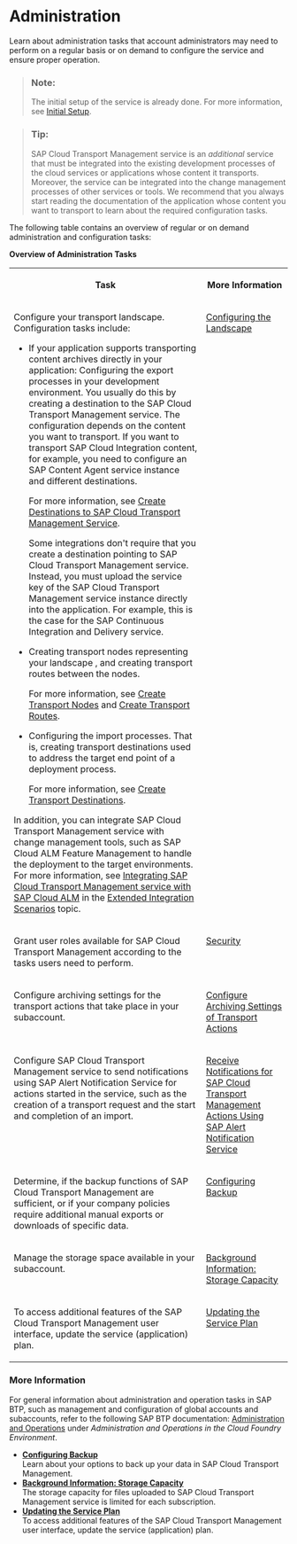 <!-- loio1fe30308fc554187a629469ec2ef01bc -->

# Administration

Learn about administration tasks that account administrators may need to perform on a regular basis or on demand to configure the service and ensure proper operation.

> ### Note:  
> The initial setup of the service is already done. For more information, see [Initial Setup](../10-initial-setup/initial-setup-66fd728.md).

> ### Tip:  
> SAP Cloud Transport Management service is an *additional* service that must be integrated into the existing development processes of the cloud services or applications whose content it transports. Moreover, the service can be integrated into the change management processes of other services or tools. We recommend that you always start reading the documentation of the application whose content you want to transport to learn about the required configuration tasks.

The following table contains an overview of regular or on demand administration and configuration tasks:

**Overview of Administration Tasks**


<table>
<tr>
<th valign="top" colspan="2">

Task

</th>
<th valign="top">

More Information

</th>
</tr>
<tr>
<td valign="top" colspan="2">

Configure your transport landscape. Configuration tasks include:

-   If your application supports transporting content archives directly in your application: Configuring the export processes in your development environment. You usually do this by creating a destination to the SAP Cloud Transport Management service. The configuration depends on the content you want to transport. If you want to transport SAP Cloud Integration content, for example, you need to configure an SAP Content Agent service instance and different destinations.

    For more information, see [Create Destinations to SAP Cloud Transport Management Service](../20-configure-landscape/create-destinations-to-sap-cloud-transport-management-service-795f733.md#loio795f7337e5d943df98c961303b02678b).

    Some integrations don't require that you create a destination pointing to SAP Cloud Transport Management service. Instead, you must upload the service key of the SAP Cloud Transport Management service instance directly into the application. For example, this is the case for the SAP Continuous Integration and Delivery service.

-   Creating transport nodes representing your landscape , and creating transport routes between the nodes.

    For more information, see [Create Transport Nodes](../20-configure-landscape/create-transport-nodes-f71a4d5.md) and [Create Transport Routes](../20-configure-landscape/create-transport-routes-dddb749.md).

-   Configuring the import processes. That is, creating transport destinations used to address the target end point of a deployment process.

    For more information, see [Create Transport Destinations](../20-configure-landscape/create-transport-destinations-c9905c1.md).


In addition, you can integrate SAP Cloud Transport Management service with change management tools, such as SAP Cloud ALM Feature Management to handle the deployment to the target environments. For more information, see [Integrating SAP Cloud Transport Management service with SAP Cloud ALM](../70-integrations/integrating-the-service-7e966f7.md#loio1b3c6637adb54d4bbb1828f911bb9547__calm) in the [Extended Integration Scenarios](../70-integrations/integrating-the-service-7e966f7.md#loio1b3c6637adb54d4bbb1828f911bb9547) topic.

</td>
<td valign="top">

[Configuring the Landscape](../20-configure-landscape/configuring-the-landscape-3e7b042.md)

</td>
</tr>
<tr>
<td valign="top" colspan="2">

Grant user roles available for SAP Cloud Transport Management according to the tasks users need to perform.

</td>
<td valign="top">

[Security](../60-security/security-51939a4.md)

</td>
</tr>
<tr>
<td valign="top" colspan="2">

Configure archiving settings for the transport actions that take place in your subaccount.

</td>
<td valign="top">

[Configure Archiving Settings of Transport Actions](../configure-archiving-settings-of-transport-actions-0507a06.md)

</td>
</tr>
<tr>
<td valign="top" colspan="2">

Configure SAP Cloud Transport Management service to send notifications using SAP Alert Notification Service for actions started in the service, such as the creation of a transport request and the start and completion of an import.

</td>
<td valign="top">

[Receive Notifications for SAP Cloud Transport Management Actions Using SAP Alert Notification Service](../receive-notifications-for-sap-cloud-transport-management-actions-using-sap-alert-notifica-95d4fc7.md)

</td>
</tr>
<tr>
<td valign="top" colspan="2">

Determine, if the backup functions of SAP Cloud Transport Management are sufficient, or if your company policies require additional manual exports or downloads of specific data.

</td>
<td valign="top">

[Configuring Backup](configuring-backup-8d15541.md)

</td>
</tr>
<tr>
<td valign="top" colspan="2">

Manage the storage space available in your subaccount.

</td>
<td valign="top">

[Background Information: Storage Capacity](background-information-storage-capacity-e8d5187.md)

</td>
</tr>
<tr>
<td valign="top" colspan="2">

To access additional features of the SAP Cloud Transport Management user interface, update the service \(application\) plan.

</td>
<td valign="top">

[Updating the Service Plan](updating-the-service-plan-1717e87.md)

</td>
</tr>
</table>





### More Information

For general information about administration and operation tasks in SAP BTP, such as management and configuration of global accounts and subaccounts, refer to the following SAP BTP documentation: [Administration and Operations](https://help.sap.com/viewer/65de2977205c403bbc107264b8eccf4b/Cloud/en-US/e183664210cf460796de3d90ca6bb6c3.html) under *Administration and Operations in the Cloud Foundry Environment*.

-   **[Configuring Backup](configuring-backup-8d15541.md "Learn about your options to back up your data in SAP Cloud Transport Management. ")**  
Learn about your options to back up your data in SAP Cloud Transport Management.
-   **[Background Information: Storage Capacity](background-information-storage-capacity-e8d5187.md "The storage capacity for files uploaded to SAP Cloud Transport Management service is limited for each
		subscription.")**  
The storage capacity for files uploaded to SAP Cloud Transport Management service is limited for each subscription.
-   **[Updating the Service Plan](updating-the-service-plan-1717e87.md "To access additional features of the SAP Cloud Transport Management user interface, update the
		service (application) plan.")**  
To access additional features of the SAP Cloud Transport Management user interface, update the service \(application\) plan.

